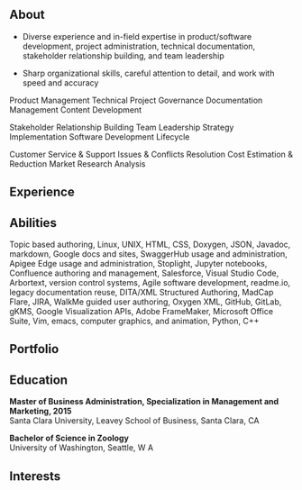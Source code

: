 
## **About**

* Diverse experience and in-field expertise in product/software development, project administration, technical documentation, stakeholder relationship building, and team leadership

* Sharp organizational skills, careful attention to detail, and work with speed and accuracy


Product Management
Technical Project Governance
Documentation Management
Content Development

Stakeholder Relationship Building
Team Leadership
Strategy Implementation
Software Development Lifecycle

Customer Service & Support
Issues & Conflicts Resolution
Cost Estimation & Reduction
Market Research Analysis


## **Experience**

## **Abilities**

Topic based authoring, Linux, UNIX, HTML, CSS, Doxygen, JSON, Javadoc, markdown, Google docs and sites, SwaggerHub usage and administration, Apigee Edge usage and administration, Stoplight, Jupyter notebooks, Confluence authoring and management, Salesforce, Visual Studio Code, Arbortext, version control systems, Agile software development, readme.io, legacy documentation reuse, DITA/XML Structured Authoring, MadCap Flare, JIRA, WalkMe guided user authoring, Oxygen XML, GitHub, GitLab, gKMS, Google Visualization APIs, Adobe FrameMaker, Microsoft Office Suite, Vim, emacs, computer graphics, and animation, Python, C++

## **Portfolio**

## **Education**

**Master of Business Administration, Specialization in Management and Marketing, 2015**  
Santa Clara University, Leavey School of Business, Santa Clara, CA

**Bachelor of Science in Zoology**  
University of Washington, Seattle, W A


## **Interests**
